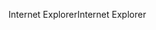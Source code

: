 <span data-ttu-id="4148f-101">Internet Explorer</span><span class="sxs-lookup"><span data-stu-id="4148f-101">Internet Explorer</span></span>